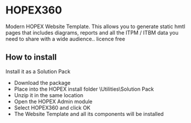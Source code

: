 

# HOPEX360

Modern HOPEX Website Template. This allows you to generate static hmtl pages that includes diagrams, reports and all the ITPM / ITBM data you need to share with a wide audience.. licence free

## How to install
Install it as a Solution Pack
- Download the package
- Place into the HOPEX install folder <HOPEX Installation folder>\Utilities\Solution Pack
- Unzip it in the same location
- Open the HOPEX Admin module
- Select HOPEX360 and click OK
- The Website Template and all its components will be installed
